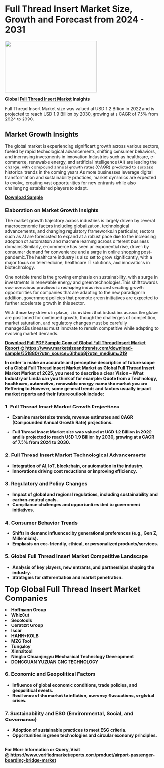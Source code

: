 <H1>Full Thread Insert Market Size, Growth and Forecast from 2024 - 2031</H1><img class="aligncenter size-medium wp-image-584254" src="https://thirdeyenews.in/wp-content/uploads/2024/09/Global-Market-Research-300x168.jpeg" alt="" width="300" height="168" /><p><strong>Global&nbsp;<a href="https://www.marketsizeandtrends.com/download-sample/551880/?utm_source=Github8j?utm_medium=219">Full Thread Insert Market</a> Insights</strong></p><p>Full Thread Insert Market size was valued at USD 1.2 Billion in 2022 and is projected to reach USD 1.9 Billion by 2030, growing at a CAGR of 7.5% from 2024 to 2030.</p><p><!DOCTYPE html> <html lang="en"> <head> <meta charset="UTF-8"> <meta name="viewport" content="width=device-width, initial-scale=1.0"> <title>Market Growth Insights</title> </head> <body> <div class="market-growth-insights"> <h2>Market Growth Insights</h2> <p>The global market is experiencing significant growth across various sectors, fueled by rapid technological advancements, shifting consumer behaviors, and increasing investments in innovation.Industries such as healthcare, e-commerce, renewable energy, and artificial intelligence (AI) are leading the charge, with compound annual growth rates (CAGR) predicted to surpass historical trends in the coming years.As more businesses leverage digital transformation and sustainability practices, market dynamics are expected to evolve, creating vast opportunities for new entrants while also challenging established players to adapt.</p> <p><strong><a href="#download-sample">Download Sample</a></strong></p> <h3>Elaboration on Market Growth Insights</h3> <p>The market growth trajectory across industries is largely driven by several macroeconomic factors including globalization, technological advancements, and changing regulatory frameworks.In particular, sectors such as AI are forecasted to expand at a robust pace due to the increasing adoption of automation and machine learning across different business domains.Similarly, e-commerce has seen an exponential rise, driven by consumer demand for convenience and a surge in online shopping post-pandemic.The healthcare industry is also set to grow significantly, with a major focus on telemedicine, healthcare IT solutions, and innovations in biotechnology.</p> <p>One notable trend is the growing emphasis on sustainability, with a surge in investments in renewable energy and green technologies.This shift towards eco-conscious practices is reshaping industries and creating growth opportunities for companies that are adapting to the new paradigm.In addition, government policies that promote green initiatives are expected to further accelerate growth in this sector.</p> <p>With these key drivers in place, it is evident that industries across the globe are positioned for continued growth, though the challenges of competition, market saturation, and regulatory changes must be carefully managed.Businesses must innovate to remain competitive while adapting to evolving market demands.</p> <p><strong><a href="#get-more"></p><p><span class=""><strong>Download Full PDF Sample Copy of Global Full Thread Insert Market Report</strong> @ <a href="https://www.marketsizeandtrends.com/download-sample/551880/?utm_source=Github8j?utm_medium=219" target="_blank">https://www.marketsizeandtrends.com/download-sample/551880/?utm_source=Github8j?utm_medium=219</a></span></p><p>In order to make an accurate and perceptive description of future scope of a Global&nbsp;Full Thread Insert Market Market as Global&nbsp;Full Thread Insert Market Market of 2025, you need to describe a clear Vision &ndash; What Industry or Linda can you think of for example: Quote from a Technology, healthcare, automotive, renewable energy, name the market you are Reffering to.However, some general trends and factors usually impact market reports and their future outlook include:</p><h3>1.&nbsp;<strong>Full Thread Insert Market Growth Projections</strong></h3><ul><li>Examine market size trends, revenue estimates and CAGR (Compounded Annual Growth Rate) projections.</li><li><p>Full Thread Insert Market size was valued at USD 1.2 Billion in 2022 and is projected to reach USD 1.9 Billion by 2030, growing at a CAGR of 7.5% from 2024 to 2030.</p></li></ul><h3>2.&nbsp;<strong>Full Thread Insert Market Technological Advancements</strong></h3><ul><li>Integration of AI, IoT, blockchain, or automation in the industry.</li><li>Innovations driving cost reductions or improving efficiency.</li></ul><h3>3.&nbsp;<strong>Regulatory and Policy Changes</strong></h3><ul><li>Impact of global and regional regulations, including sustainability and carbon-neutral goals.</li><li>Compliance challenges and opportunities tied to government initiatives.</li></ul><h3>4.&nbsp;<strong>Consumer Behavior Trends</strong></h3><ul><li>Shifts in demand influenced by generational preferences (e.g., Gen Z, Millennials).</li><li>Emphasis on eco-friendly, ethical, or personalized products/services.</li></ul><h3>5.&nbsp;<strong>Global Full Thread Insert Market Competitive Landscape</strong></h3><ul><li>Analysis of key players, new entrants, and partnerships shaping the industry.</li><li>Strategies for differentiation and market penetration.</li></ul><p data-pm-slice="1 1 []"><span style="color: inherit; font-family: inherit; font-size: 25px;">Top Global Full Thread Insert Market Companies</span></p><div class="" data-test-id=""><p><li>Hoffmann Group</li><li> WhizCut</li><li> Secotools</li><li> Ceratizit Group</li><li> Iscar</li><li> HAHN+KOLB</li><li> MZG Tool</li><li> Tungaloy</li><li> Xinnaitool</li><li> Ningbo Chuanjingyu Mechanical Technology Development</li><li> DONGGUAN YUZUAN CNC TECHNOLOGY</li></p></div><h3>6.&nbsp;<strong>Economic and Geopolitical Factors</strong></h3><ul><li>Influence of global economic conditions, trade policies, and geopolitical events.</li><li>Resilience of the market to inflation, currency fluctuations, or global crises.</li></ul><h3>7.&nbsp;<strong>Sustainability and ESG (Environmental, Social, and Governance)</strong></h3><ul><li>Adoption of sustainable practices to meet ESG criteria.</li><li>Opportunities in green technologies and circular economy principles.</li></ul><h2><strong style="font-size: 14px;">For More Information or Query, Visit @&nbsp;</strong><a style="background-color: #ffffff; font-size: 14px;" href="https://www.marketsizeandtrends.com/report/full-thread-insert-market/" target="_blank">https://www.verifiedmarketreports.com/product/airport-passenger-boarding-bridge-market</a></h2>